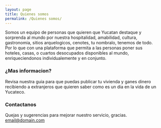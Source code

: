 ```yaml
---
layout: page
title: Quienes somos
permalink: /Quienes somos/
---
```


Somos un equipo de personas que quieren que Yucatan destaque y sorprenda al mundo por nuestra hospitalidad, amabilidad, cultura, gastronomia, sitios arquelogicos, cenotes, tu nombralo, tenemos de todo. Por lo que con una plataforma que permita a las personas poner sus hoteles, casas, o cuartos desocupados disponibles al mundo, enriqueciendonos individualemente y en conjunto.

### ¿Mas informacion?

Revisa nuestra guia para que puedas publicar tu vivienda y ganes dinero recibiendo a extranjeros que quieren saber como es un dia en la vida de un Yucateco. 

### Contactanos 

Quejas y sugerencias para mejorar nuestro servicio, gracias.
[email@domain.com](mailto:email@domain.com)
